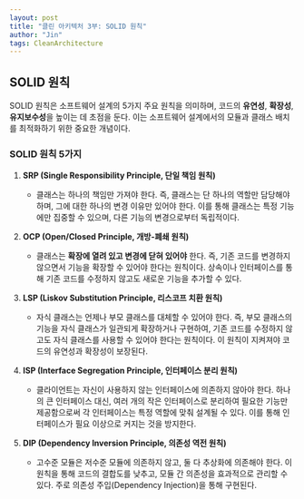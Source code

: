 ```yaml
---
layout: post
title: "클린 아키텍처 3부: SOLID 원칙"
author: "Jin"
tags: CleanArchitecture
---
```

## SOLID 원칙


SOLID 원칙은 소프트웨어 설계의 5가지 주요 원칙을 의미하며, 코드의 **유연성**, **확장성**, **유지보수성**을 높이는 데 초점을 둔다. 이는 소프트웨어 설계에서의 모듈과 클래스 배치를 최적화하기 위한 중요한 개념이다.

### SOLID 원칙 5가지

1. **SRP (Single Responsibility Principle, 단일 책임 원칙)**
   - 클래스는 하나의 책임만 가져야 한다. 즉, 클래스는 단 하나의 역할만 담당해야 하며, 그에 대한 하나의 변경 이유만 있어야 한다. 이를 통해 클래스는 특정 기능에만 집중할 수 있으며, 다른 기능의 변경으로부터 독립적이다.

2. **OCP (Open/Closed Principle, 개방-폐쇄 원칙)**
   - 클래스는 **확장에 열려 있고 변경에 닫혀 있어야** 한다. 즉, 기존 코드를 변경하지 않으면서 기능을 확장할 수 있어야 한다는 원칙이다. 상속이나 인터페이스를 통해 기존 코드를 수정하지 않고도 새로운 기능을 추가할 수 있다.

3. **LSP (Liskov Substitution Principle, 리스코프 치환 원칙)**
   - 자식 클래스는 언제나 부모 클래스를 대체할 수 있어야 한다. 즉, 부모 클래스의 기능을 자식 클래스가 일관되게 확장하거나 구현하여, 기존 코드를 수정하지 않고도 자식 클래스를 사용할 수 있어야 한다는 원칙이다. 이 원칙이 지켜져야 코드의 유연성과 확장성이 보장된다.

4. **ISP (Interface Segregation Principle, 인터페이스 분리 원칙)**
   - 클라이언트는 자신이 사용하지 않는 인터페이스에 의존하지 않아야 한다. 하나의 큰 인터페이스 대신, 여러 개의 작은 인터페이스로 분리하여 필요한 기능만 제공함으로써 각 인터페이스는 특정 역할에 맞춰 설계될 수 있다. 이를 통해 인터페이스가 필요 이상으로 커지는 것을 방지한다.

5. **DIP (Dependency Inversion Principle, 의존성 역전 원칙)**
   - 고수준 모듈은 저수준 모듈에 의존하지 않고, 둘 다 추상화에 의존해야 한다. 이 원칙을 통해 코드의 결합도를 낮추고, 모듈 간 의존성을 효과적으로 관리할 수 있다. 주로 의존성 주입(Dependency Injection)을 통해 구현된다.